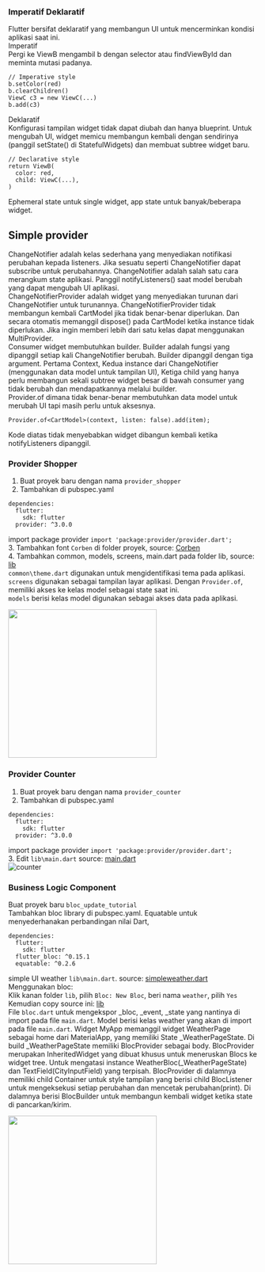 ### Imperatif Deklaratif
Flutter bersifat deklaratif yang membangun UI untuk mencerminkan kondisi aplikasi saat ini.\
Imperatif\
Pergi ke ViewB mengambil b dengan selector atau findViewById dan meminta mutasi padanya.
```
// Imperative style
b.setColor(red)
b.clearChildren()
ViewC c3 = new ViewC(...)
b.add(c3)
```
Deklaratif\
Konfigurasi tampilan widget tidak dapat diubah dan hanya blueprint. 
Untuk mengubah UI, widget memicu membangun kembali dengan sendirinya 
(panggil setState() di StatefulWidgets) dan membuat subtree widget baru.
```
// Declarative style
return ViewB(
  color: red,
  child: ViewC(...),
)
```
Ephemeral state untuk single widget, app state untuk banyak/beberapa widget.
## Simple provider
ChangeNotifier adalah kelas sederhana yang menyediakan notifikasi perubahan kepada listeners. 
Jika sesuatu seperti ChangeNotifier dapat subscribe untuk perubahannya. 
ChangeNotifier adalah salah satu cara merangkum state aplikasi. 
Panggil notifyListeners() saat model berubah yang dapat mengubah UI aplikasi.\
ChangeNotifierProvider adalah widget yang menyediakan turunan dari ChangeNotifier untuk turunannya. 
ChangeNotifierProvider tidak membangun kembali CartModel jika tidak benar-benar diperlukan. 
Dan secara otomatis memanggil dispose() pada CartModel ketika instance tidak diperlukan. 
Jika ingin memberi lebih dari satu kelas dapat menggunakan MultiProvider.\
Consumer widget membutuhkan builder. Builder adalah fungsi yang dipanggil setiap kali ChangeNotifier berubah. 
Builder dipanggil dengan tiga argument. Pertama Context, Kedua instance dari ChangeNotifier (menggunakan data model untuk tampilan UI), 
Ketiga child yang hanya perlu membangun sekali subtree widget besar di bawah consumer yang tidak berubah dan mendapatkannya melalui builder.\
Provider.of dimana tidak benar-benar membutuhkan data model untuk merubah UI tapi masih perlu untuk aksesnya.
```
Provider.of<CartModel>(context, listen: false).add(item);
```
Kode diatas tidak menyebabkan widget dibangun kembali ketika notifyListeners dipanggil.

### Provider Shopper
1. Buat proyek baru dengan nama `provider_shopper`
2. Tambahkan di pubspec.yaml
```
dependencies:
  flutter:
    sdk: flutter
  provider: ^3.0.0
```
import package provider `import 'package:provider/provider.dart';`\
3. Tambahkan font `Corben` di folder proyek, source: [Corben](https://github.com/Fourthten/praxis-academy/tree/master/novice/03-01/latihan/fonts/Corben)\
4. Tambahkan common, models, screens, main.dart pada folder lib, source: [lib](https://github.com/Fourthten/praxis-academy/tree/master/novice/03-01/latihan/lib_shopper)\
`common\theme.dart` digunakan untuk mengidentifikasi tema pada aplikasi.\
`screens` digunakan sebagai tampilan layar aplikasi. 
Dengan `Provider.of`, memiliki akses ke kelas model sebagai state saat ini.\
`models` berisi kelas model digunakan sebagai akses data pada aplikasi.

<img src="https://github.com/Fourthten/praxis-academy/blob/master/novice/03-01/latihan/record/shopper.gif" width="300">

### Provider Counter
1. Buat proyek baru dengan nama `provider_counter`
2. Tambahkan di pubspec.yaml
```
dependencies:
  flutter:
    sdk: flutter
  provider: ^3.0.0
```
import package provider `import 'package:provider/provider.dart';`\
3. Edit `lib\main.dart` source: [main.dart](https://github.com/Fourthten/praxis-academy/blob/master/novice/03-01/latihan/counter.dart)\
![counter](https://github.com/Fourthten/praxis-academy/blob/master/novice/03-01/latihan/images/counter.PNG)
### Business Logic Component
Buat proyek baru `bloc_update_tutorial`\
Tambahkan bloc library di pubspec.yaml. 
Equatable untuk menyederhanakan perbandingan nilai Dart,
```
dependencies:
  flutter:
    sdk: flutter
  flutter_bloc: ^0.15.1
  equatable: ^0.2.6
```
simple UI weather `lib\main.dart`. source: [simpleweather.dart](https://github.com/Fourthten/praxis-academy/blob/master/novice/03-01/latihan/simpleweather.dart)\
Menggunakan bloc:\
Klik kanan folder `lib`, pilih `Bloc: New Bloc`, beri nama `weather`, pilih `Yes`\
Kemudian copy source ini: [lib](https://github.com/Fourthten/praxis-academy/tree/master/novice/03-01/latihan/lib_weather)\
File `bloc.dart` untuk mengekspor _bloc, _event, _state yang nantinya di import pada file `main.dart`. 
Model berisi kelas weather yang akan di import pada file `main.dart`. 
Widget MyApp memanggil widget WeatherPage sebagai home dari MaterialApp, yang memiliki State _WeatherPageState. 
Di build _WeatherPageState memiliki BlocProvider sebagai body. 
BlocProvider merupakan InheritedWidget yang dibuat khusus untuk meneruskan Blocs ke widget tree. 
Untuk mengatasi instance WeatherBloc(_WeatherPageState) dan TextField(CityInputField) yang terpisah. 
BlocProvider di dalamnya memiliki child Container untuk style tampilan yang berisi 
child BlocListener untuk mengeksekusi setiap perubahan dan mencetak perubahan(print). 
Di dalamnya berisi BlocBuilder untuk membangun kembali widget ketika state di pancarkan/kirim.

<img src="https://github.com/Fourthten/praxis-academy/blob/master/novice/03-01/latihan/record/weather.gif" width="300">


